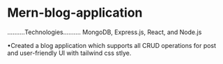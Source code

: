  # Mern-blog-application

..........Technologies..........
MongoDB, Express.js, React, and Node.js
 
•Created a blog application which supports all CRUD operations for post and user-friendly UI with tailwind  css stlye.
